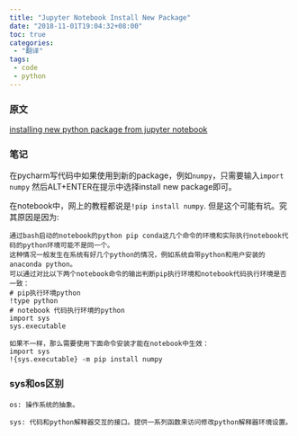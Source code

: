 ```yaml
---
title: "Jupyter Notebook Install New Package"
date: "2018-11-01T19:04:32+08:00"
toc: true
categories:
 - "翻译"
tags:
 - code
 - python
---
```


### 原文
[installing new python package from jupyter notebook](https://jakevdp.github.io/blog/2017/12/05/installing-python-packages-from-jupyter/)

### 笔记
在pycharm写代码中如果使用到新的package，例如`numpy`，只需要输入`import numpy` 然后ALT+ENTER在提示中选择install new package即可。

在notebook中，网上的教程都说是`!pip install numpy`. 但是这个可能有坑。究其原因是因为:
```text
通过bash启动的notebook的python pip conda这几个命令的环境和实际执行notebook代码的python环境可能不是同一个。
这种情况一般发生在系统有好几个python的情况，例如系统自带python和用户安装的anaconda python。
可以通过对比以下两个notebook命令的输出判断pip执行环境和notebook代码执行环境是否一致：
# pip执行环境python
!type python
# notebook 代码执行环境的python
import sys
sys.executable

如果不一样，那么需要使用下面命令安装才能在notebook中生效：
import sys
!{sys.executable} -m pip install numpy
```

### sys和os区别
```text
os: 操作系统的抽象。

sys: 代码和python解释器交互的接口。提供一系列函数来访问修改python解释器环境设置。
```